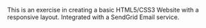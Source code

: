 This is an exercise in creating a basic HTML5/CSS3 Website with a responsive layout. Integrated with a SendGrid Email service.

